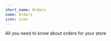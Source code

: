 ```yaml
---
short_name: Orders
name: Orders
icon: icon
---
```


All you need to know about orders for your store
